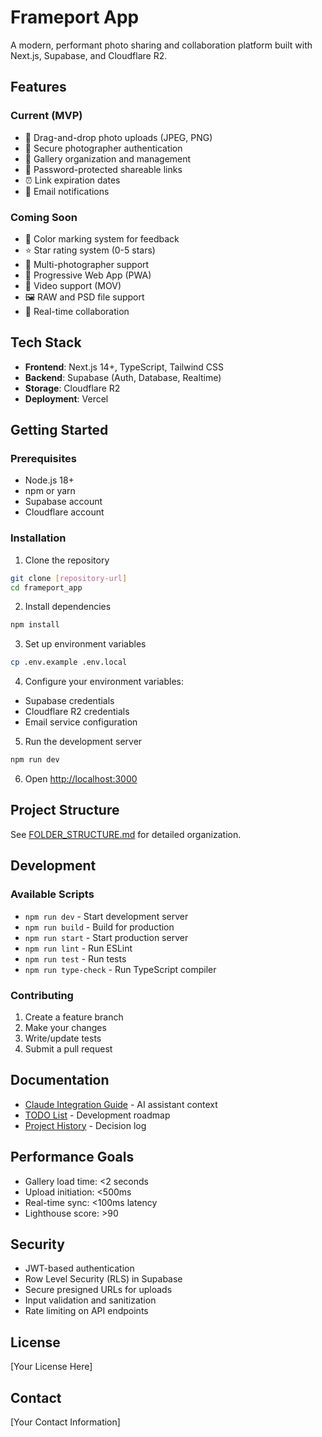 # Frameport App

A modern, performant photo sharing and collaboration platform built with Next.js, Supabase, and Cloudflare R2.

## Features

### Current (MVP)
- 📸 Drag-and-drop photo uploads (JPEG, PNG)
- 🔐 Secure photographer authentication
- 📁 Gallery organization and management
- 🔗 Password-protected shareable links
- ⏰ Link expiration dates
- 📧 Email notifications

### Coming Soon
- 🎨 Color marking system for feedback
- ⭐ Star rating system (0-5 stars)
- 👥 Multi-photographer support
- 📱 Progressive Web App (PWA)
- 🎥 Video support (MOV)
- 🖼️ RAW and PSD file support
- 🔄 Real-time collaboration

## Tech Stack

- **Frontend**: Next.js 14+, TypeScript, Tailwind CSS
- **Backend**: Supabase (Auth, Database, Realtime)
- **Storage**: Cloudflare R2
- **Deployment**: Vercel

## Getting Started

### Prerequisites

- Node.js 18+
- npm or yarn
- Supabase account
- Cloudflare account

### Installation

1. Clone the repository
```bash
git clone [repository-url]
cd frameport_app
```

2. Install dependencies
```bash
npm install
```

3. Set up environment variables
```bash
cp .env.example .env.local
```

4. Configure your environment variables:
- Supabase credentials
- Cloudflare R2 credentials
- Email service configuration

5. Run the development server
```bash
npm run dev
```

6. Open [http://localhost:3000](http://localhost:3000)

## Project Structure

See [FOLDER_STRUCTURE.md](./FOLDER_STRUCTURE.md) for detailed organization.

## Development

### Available Scripts

- `npm run dev` - Start development server
- `npm run build` - Build for production
- `npm run start` - Start production server
- `npm run lint` - Run ESLint
- `npm run test` - Run tests
- `npm run type-check` - Run TypeScript compiler

### Contributing

1. Create a feature branch
2. Make your changes
3. Write/update tests
4. Submit a pull request

## Documentation

- [Claude Integration Guide](./claude.md) - AI assistant context
- [TODO List](./todo.md) - Development roadmap
- [Project History](./project_history.md) - Decision log

## Performance Goals

- Gallery load time: <2 seconds
- Upload initiation: <500ms
- Real-time sync: <100ms latency
- Lighthouse score: >90

## Security

- JWT-based authentication
- Row Level Security (RLS) in Supabase
- Secure presigned URLs for uploads
- Input validation and sanitization
- Rate limiting on API endpoints

## License

[Your License Here]

## Contact

[Your Contact Information]
